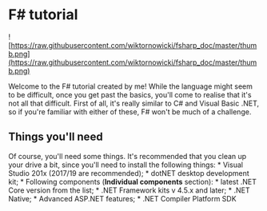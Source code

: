 # F# tutorial

![https://raw.githubusercontent.com/wiktornowicki/fsharp_doc/master/thumb.png](https://raw.githubusercontent.com/wiktornowicki/fsharp_doc/master/thumb.png)

Welcome to the F# tutorial created by me! While the language might seem to be difficult, once you get past the basics, you'll come to realise that it's not all that difficult. First of all, it's really similar to C# and Visual Basic .NET, so if you're familiar with either of these, F# won't be much of a challenge.

## Things you'll need

Of course, you'll need some things. It's recommended that you clean up your drive a bit, since you'll need to install the following things:
	* Visual Studio 201x (2017/19 are recommended);
	* dotNET desktop development kit;
	* Following components (**Individual components** section):
		* latest .NET Core version from the list;
		* .NET Framework kits v 4.5.x and later;
		* .NET Native;
		* Advanced ASP.NET features;
		* .NET Compiler Platform SDK
